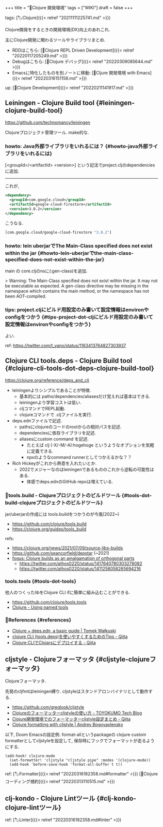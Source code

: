 +++
title = "📝Clojure 開発環境"
tags = ["WIKI"]
draft = false
+++

tags: [🏷Clojure]({{< relref "20211111225741.md" >}})

Clojure開発をするときの開発環境(DX)向上のあれこれ.

主にClojure開発に関わるツールやライブラリまとめ.

-   RDDはこちら:  [📝Clojure REPL Driven Development]({{< relref "20220117205249.md" >}})
-   Debugはこちら: [📝Clojure デバッグ]({{< relref "20220309085644.md" >}})
-   Emacsに特化したものを別ノートに移動: [📝Cljure 開発環境 with Emacs]({{< relref "20220316151158.md" >}})

up: [📂Clojure Development]({{< relref "20220211141917.md" >}})


## Leiningen - Clojure Build tool {#leiningen-clojure-build-tool}

<https://github.com/technomancy/leiningen>

Clojureプロジェクト管理ツール. make的な.


### howto: Java外部ライブラリをいれるには？ {#howto-java外部ライブラリをいれるには}

[&lt;groupId&gt;/&lt;artifactId&gt; &lt;version&gt;] という記法でproject.cljのdependenciesに追加.

---

これが,

```xml
<dependency>
  <groupId>com.google.cloud</groupId>
  <artifactId>google-cloud-firestore</artifactId>
  <version>3.0.2</version>
</dependency>
```

こうなる.

```clojure
[com.google.cloud/google-cloud-firestore "3.0.2"]
```


### howto: lein uberjarでThe Main-Class specified does not exist within the jar {#howto-lein-uberjarでthe-main-class-specified-does-not-exist-within-the-jar}

main の core.cljのnsに(:gen-class)を追加.

&gt; Warning: The Main-Class specified does not exist within the jar. It may not be
executable as expected. A gen-class directive may be missing in the namespace
which contains the main method, or the namespace has not been AOT-compiled.


### tips: project.cljにビルド用設定のみ書いて設定情報はenvironやconfigをつかう {#tips-project-dot-cljにビルド用設定のみ書いて設定情報はenvironやconfigをつかう}

よい.

ref: <https://twitter.com/t_yano/status/1163413764827303937>


## Clojure CLI tools.deps - Clojure Build tool {#clojure-cli-tools-dot-deps-clojure-build-tool}

<https://clojure.org/reference/deps_and_cli>

-   leiningenよりシンプルであることが特徴.
    -   基本的には paths/dependencies/aliasesだけ覚えれば基本はできる.
    -   leiningenより学習コストは低い.
    -   cljコマンドでREPL起動.
    -   clojureコマンドで .cljファイルを実行.
-   deps.ednファイルで記述.
    -   pathsにclojureのコードのrootからの相対パスを記述.
    -   dependenciesに依存ライブラリを記述.
    -   aliasesにcustom command を記述.
        -   たとえば clj (-X/-M/-A):hogehoge というようなオプションを気軽に定義できる.
        -   npxのようなcommand runnerとしてつかえるかな？？
-   Rich Hickeyがこれから熱意を入れたいとか.
    -   2022でメジャーなのはleiningenであるもののこれから逆転の可能性はある.
        -   体感でdeps.ednのGitHub repoは増えている.


### 📝tools.build - Clojureプロジェクトのビルドツール {#tools-dot-build-clojureプロジェクトのビルドツール}

jar/uberjarの作成には tools.buildをつかうのが今風(2022~)

-   <https://github.com/clojure/tools.build>
-   <https://clojure.org/guides/tools_build>

refs:

-   <https://clojure.org/news/2021/07/09/source-libs-builds>
-   <https://github.com/seancorfield/depstar> (~2021)
-   [fogus: Clojure builds as an amalgamation of orthogonal parts](http://blog.fogus.me/2021/07/20/clojure-builds-as-an-amalgamation-of-orthogonal-parts/)
    -   <https://twitter.com/athos0220/status/1417640780303278082>
    -   <https://twitter.com/athos0220/status/1411258058265694216>


### tools.tools {#tools-dot-tools}

他人のつくったlibをClojure CLI ifに簡単に組み込むことができる.

-   <https://github.com/clojure/tools.tools>
-   [Clojure - Using named tools](https://clojure.org/reference/deps_and_cli#_using_named_tools)


### 🔗References {#references}

-   [Clojure + deps.edn, a basic guide | Tomek Wałkuski](https://tomekw.com/clojure-deps-edn-a-basic-guide/)
-   [clojure CLI (tools.deps)を使いやすくするためのTips - Qiita](https://qiita.com/k2nakamura/items/03eed17a06a4b963dac5)
-   [Clojure CLIでClojarsにデプロイする - Qiita](https://qiita.com/totakke/items/e20405be6c2cf55ec9ac)


## cljstyle - Clojureフォーマッタ {#cljstyle-clojureフォーマッタ}

Clojureフォーマッタ.

先発のcljfmtはleiningen縛り. cljstyleはスタンドアロンバイナリとして動作する.

-   <https://github.com/greglook/cljstyle>
-   [Clojureのフォーマッターcljstyleの使い方 - TOYOKUMO Tech Blog](https://tech.toyokumo.co.jp/entry/format-clojure-code-using-cljstyle)
-   [Clojure開発環境でのフォーマッターcljstyle設定まとめ - Qiita](https://qiita.com/lagenorhynque/items/a5d83b4a36a1cf1cacbe)
-   [Clojure formatting with cljstyle | Andrey Bogoyavlensky](https://bogoyavlensky.com/blog/clojure-formatting-cljstyle/)

以下, Doom Emacsの設定例. format-allというpackageの
clojure custom formatterとしてcljstyleを設定して,
保存時にフックでフォーマットが走るようにする.

```emacs-lisp
(add-hook! clojure-mode
  (set-formatter! 'cljstyle "cljstyle pipe" :modes '(clojure-mode))
  (add-hook 'before-save-hook 'format-all-buffer t t))
```

ref: [🏷Formatter]({{< relref "20220316182358.md#formatter" >}}) [📝Clojureコーディング規約]({{< relref "20220313110515.md" >}})


## clj-kondo - Clojure Lintツール {#clj-kondo-clojure-lintツール}

ref: [🏷Linter]({{< relref "20220316182358.md#linter" >}})
